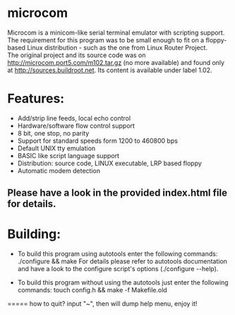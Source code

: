 microcom
========

Microcom is a minicom-like serial terminal emulator with scripting support. 
The requirement for this program was to be small enough to fit on a floppy-based Linux distribution - such as the one from Linux Router Project.  
The original project and its source code was on http://microcom.port5.com/m102.tar.gz (no more available) and found only at http://sources.buildroot.net.
Its content is available under label 1.02.

Features:
=========
- Add/strip line feeds, local echo control
- Hardware/software flow control support
- 8 bit, one stop, no parity
- Support for standard speeds form 1200 to 460800 bps
- Default UNIX tty emulation
- BASIC like script language support
- Distribution: source code, LINUX executable, LRP based floppy
- Automatic modem detection

Please have a look in the provided index.html file for details.
---------------------------------------------------------------

Building:
=========

- To build this program using autotools enter the following commands:
  ./configure && make
For details please refer to autotools documentation and have a look to the configure script's options (./configure --help).

- To build this program without using the autotools just enter the following commands:
  touch config.h && make -f Makefile.old

=====
how to quit?
input "~", then will dump help menu, enjoy it!
